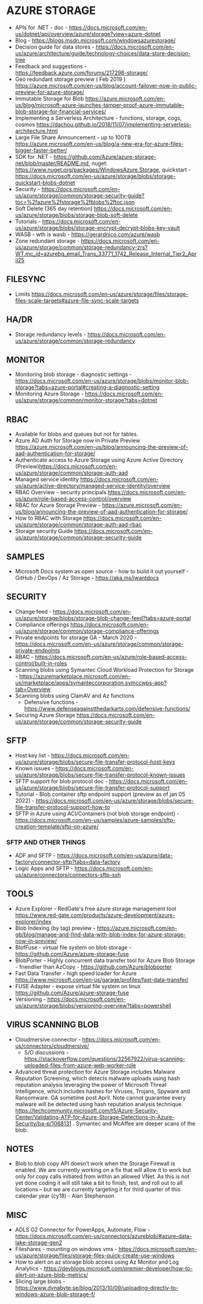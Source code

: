 # AZURE STORAGE

* APIs for .NET - doc - <https://docs.microsoft.com/en-us/dotnet/api/overview/azure/storage?view=azure-dotnet>
* Blog - <https://blogs.msdn.microsoft.com/windowsazurestorage/>
* Decision guide for data stores - https://docs.microsoft.com/en-us/azure/architecture/guide/technology-choices/data-store-decision-tree
* Feedback and suggestions - https://feedback.azure.com/forums/217298-storage/
* Geo redundant storage preview ( Feb 2019 ) <https://azure.microsoft.com/en-us/blog/account-failover-now-in-public-preview-for-azure-storage/>
* Immutable Storage for Blob <https://azure.microsoft.com/en-us/blog/microsoft-azure-launches-tamper-proof-azure-immutable-blob-storage-for-financial-services/>
* Implementing a Serverless Architecture - functions, storage, cogs, cosmos <https://dachou.github.io/2018/11/07/implementing-serverless-architecture.html>
* Large File Share Announcement - up to 100TB <https://azure.microsoft.com/en-us/blog/a-new-era-for-azure-files-bigger-faster-better/>
* SDK for .NET - <https://github.com/Azure/azure-storage-net/blob/master/README.md>, nuget: <https://www.nuget.org/packages/WindowsAzure.Storage>, quickstart - https://docs.microsoft.com/en-us/azure/storage/blobs/storage-quickstart-blobs-dotnet
* Security - https://docs.microsoft.com/en-us/azure/storage/common/storage-security-guide?toc=%2fazure%2fstorage%2fblobs%2ftoc.json
* Soft Delete (365 day retention) <https://docs.microsoft.com/en-us/azure/storage/blobs/storage-blob-soft-delete>
* Tutorials - <https://docs.microsoft.com/en-us/azure/storage/blobs/storage-encrypt-decrypt-blobs-key-vault>
* WASB - wth is wasb - https://gerardnico.com/azure/wasb
* Zone redundant storage - <https://docs.microsoft.com/en-us/azure/storage/common/storage-redundancy-zrs?WT.mc_id=azurebg_email_Trans_33771_1742_Release_Internal_Tier2_April25>

## FILESYNC

* Limits <https://docs.microsoft.com/en-us/azure/storage/files/storage-files-scale-targets#azure-file-sync-scale-targets>

## HA/DR

* Storage redundancy levels - https://docs.microsoft.com/en-us/azure/storage/common/storage-redundancy

## MONITOR

* Monitoring blob storage - diagnostic settings - https://docs.microsoft.com/en-us/azure/storage/blobs/monitor-blob-storage?tabs=azure-portal#creating-a-diagnostic-setting
* Monitoring Azure Storage - https://docs.microsoft.com/en-us/azure/storage/common/monitor-storage?tabs=dotnet

## RBAC

* Available for blobs and queues but not for tables.
* Azure AD Auth for Storage now in Private Preview <https://azure.microsoft.com/en-us/blog/announcing-the-preview-of-aad-authentication-for-storage/>
* Authenticate access to Azure Storage using Azure Active Directory (Preview)<https://docs.microsoft.com/en-us/azure/storage/common/storage-auth-aad>
* Managed service identity <https://docs.microsoft.com/en-us/azure/active-directory/managed-service-identity/overview>
* RBAC Overview - security principals <https://docs.microsoft.com/en-us/azure/role-based-access-control/overview>
* RBAC for Azure Storage Preview - <https://azure.microsoft.com/en-us/blog/announcing-the-preview-of-aad-authentication-for-storage/>
* How to RBAC with Storage <https://docs.microsoft.com/en-us/azure/storage/common/storage-auth-aad-rbac>
* Storage security Guide <https://docs.microsoft.com/en-us/azure/storage/common/storage-security-guide>

## SAMPLES

* Microsoft Docs system as open source - how to build it out yourself - GitHub / DevOps / Az Storage - https://aka.ms/iwantdocs 

## SECURITY

* Change feed - https://docs.microsoft.com/en-us/azure/storage/blobs/storage-blob-change-feed?tabs=azure-portal
* Compliance offerings <https://docs.microsoft.com/en-us/azure/storage/common/storage-compliance-offerings>
* Private endpoints for storage GA - March 2020 - https://docs.microsoft.com/en-us/azure/storage/common/storage-private-endpoints
* RBAC - https://docs.microsoft.com/en-us/azure/role-based-access-control/built-in-roles
* Scanning blobs using Symantec Cloud Workload Protection for Storage - https://azuremarketplace.microsoft.com/en-us/marketplace/apps/symanteccorporation.symccwps-app?tab=Overview
* Scanning blobs using ClamAV and Az functions
  * Defensive functions - https://www.defenseagainstthedarkarts.com/defensive-functions/
* Securing Azure Storage <https://docs.microsoft.com/en-us/azure/storage/common/storage-security-guide>

## SFTP

* Host key list - https://docs.microsoft.com/en-us/azure/storage/blobs/secure-file-transfer-protocol-host-keys
* Known issues - https://docs.microsoft.com/en-us/azure/storage/blobs/secure-file-transfer-protocol-known-issues
* SFTP support for blob protocol doc - https://docs.microsoft.com/en-us/azure/storage/blobs/secure-file-transfer-protocol-support
* Tutorial - Blob container sftp endpoint support (preview as of jan 05 2022) - https://docs.microsoft.com/en-us/azure/storage/blobs/secure-file-transfer-protocol-support-how-to
* SFTP in Azure using ACI/Containers (not blob storage endpoint) - https://docs.microsoft.com/en-us/samples/azure-samples/sftp-creation-template/sftp-on-azure/

### SFTP AND OTHER THINGS

* ADF and SFTP - https://docs.microsoft.com/en-us/azure/data-factory/connector-sftp?tabs=data-factory
* Logic Apps and SFTP - https://docs.microsoft.com/en-us/azure/connectors/connectors-sftp-ssh

## TOOLS

* Azure Explorer - RedGate's free azure storage management tool <https://www.red-gate.com/products/azure-development/azure-explorer/index>
* Blob Indexing (by tag) preview - https://azure.microsoft.com/en-gb/blog/manage-and-find-data-with-blob-index-for-azure-storage-now-in-preview/
* BlofFuse - virtual file system on blob storage -https://github.com/Azure/azure-storage-fuse
* BlobPorter - Highly concurrent data transfer tool for Azure Blob Storage - friendlier than AzCopy -  https://github.com/Azure/blobporter
* Fast Data Transfer - high speed loader for Azure <https://www.microsoft.com/en-us/garage/profiles/fast-data-transfer/>
* FUSE Adapter - expose virtual file system on linux <https://github.com/Azure/azure-storage-fuse>
* Versioning - https://docs.microsoft.com/en-us/azure/storage/blobs/versioning-overview?tabs=powershell

## VIRUS SCANNING BLOB

* Cloudmersive connector - https://docs.microsoft.com/en-us/connectors/cloudmersive/
  * S/O discussions - https://stackoverflow.com/questions/32567922/virus-scanning-uploaded-files-from-azure-web-worker-role
* Advanced threat protection for Azure Storage includes Malware Reputation Screening, which detects malware uploads using hash reputation analysis leveraging the power of Microsoft Threat Intelligence, which includes hashes for Viruses, Trojans, Spyware and Ransomware.  GA sometime post April.  Note cannot guarantee every malware will be detected using hash reputation analysis technique.  https://techcommunity.microsoft.com/t5/Azure-Security-Center/Validating-ATP-for-Azure-Storage-Detections-in-Azure-Security/ba-p/1068131 . Symantec and McAffee are deeper scans of the blob.  

  
## NOTES

* Blob to blob copy API doesn’t work when the Storage Firewall is enabled.  We are currently working on a fix that will allow it to work but only for copy calls initiated from within an allowed VNet.  As this is not yet done coding it will still take a bit to finish, test, and roll out to all locations – but we are currently targeting it for third quarter of this calendar year (cy18) - Alan Stephenson


## MISC

* ADLS G2 Connector for PowerApps, Automate, Flow - https://docs.microsoft.com/en-us/connectors/azureblob/#azure-data-lake-storage-gen2
* Fileshares - mounting on windows vms - https://docs.microsoft.com/en-us/azure/storage/files/storage-files-quick-create-use-windows
* How to alert on az storage blob access using Az Monitor and Log Analytics - https://devblogs.microsoft.com/premier-developer/how-to-alert-on-azure-blob-metrics/
* Slicing large blobs - https://www.dynabyte.se/blog/2013/10/09/uploading-directly-to-windows-azure-blob-storage-f/